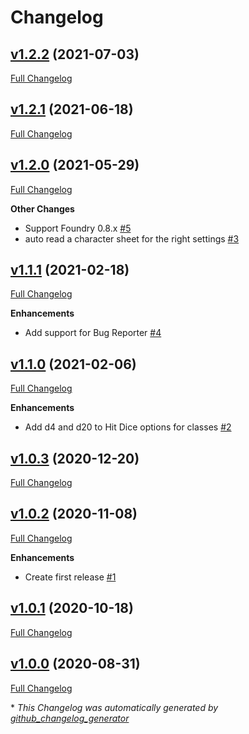 # Changelog

## [v1.2.2](https://github.com/illandril/FoundryVTT-third-pact/tree/v1.2.2) (2021-07-03)

[Full Changelog](https://github.com/illandril/FoundryVTT-third-pact/compare/v1.2.1...v1.2.2)

## [v1.2.1](https://github.com/illandril/FoundryVTT-third-pact/tree/v1.2.1) (2021-06-18)

[Full Changelog](https://github.com/illandril/FoundryVTT-third-pact/compare/v1.2.0...v1.2.1)

## [v1.2.0](https://github.com/illandril/FoundryVTT-third-pact/tree/v1.2.0) (2021-05-29)

[Full Changelog](https://github.com/illandril/FoundryVTT-third-pact/compare/v1.1.1...v1.2.0)

**Other&nbsp;Changes**

- Support Foundry 0.8.x [\#5](https://github.com/illandril/FoundryVTT-third-pact/issues/5)
- auto read a character sheet for the right settings [\#3](https://github.com/illandril/FoundryVTT-third-pact/issues/3)

## [v1.1.1](https://github.com/illandril/FoundryVTT-third-pact/tree/v1.1.1) (2021-02-18)

[Full Changelog](https://github.com/illandril/FoundryVTT-third-pact/compare/v1.1.0...v1.1.1)

**Enhancements**

- Add support for Bug Reporter [\#4](https://github.com/illandril/FoundryVTT-third-pact/issues/4)

## [v1.1.0](https://github.com/illandril/FoundryVTT-third-pact/tree/v1.1.0) (2021-02-06)

[Full Changelog](https://github.com/illandril/FoundryVTT-third-pact/compare/v1.0.3...v1.1.0)

**Enhancements**

- Add d4 and d20 to Hit Dice options for classes  [\#2](https://github.com/illandril/FoundryVTT-third-pact/issues/2)

## [v1.0.3](https://github.com/illandril/FoundryVTT-third-pact/tree/v1.0.3) (2020-12-20)

[Full Changelog](https://github.com/illandril/FoundryVTT-third-pact/compare/v1.0.2...v1.0.3)

## [v1.0.2](https://github.com/illandril/FoundryVTT-third-pact/tree/v1.0.2) (2020-11-08)

[Full Changelog](https://github.com/illandril/FoundryVTT-third-pact/compare/v1.0.1...v1.0.2)

**Enhancements**

- Create first release [\#1](https://github.com/illandril/FoundryVTT-third-pact/issues/1)

## [v1.0.1](https://github.com/illandril/FoundryVTT-third-pact/tree/v1.0.1) (2020-10-18)

[Full Changelog](https://github.com/illandril/FoundryVTT-third-pact/compare/v1.0.0...v1.0.1)

## [v1.0.0](https://github.com/illandril/FoundryVTT-third-pact/tree/v1.0.0) (2020-08-31)

[Full Changelog](https://github.com/illandril/FoundryVTT-third-pact/compare/d8d169e9febad5bf81dc39c2fecf6dacf29de23f...v1.0.0)



\* *This Changelog was automatically generated by [github_changelog_generator](https://github.com/github-changelog-generator/github-changelog-generator)*

